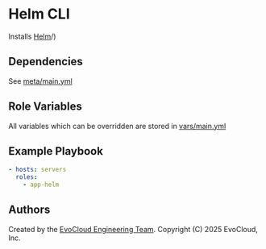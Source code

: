 Helm CLI
=========

Installs [Helm](https://helm.sh/docs/intro/install/)/)

Dependencies
------------

See [meta/main.yml](meta/main.yml)

Role Variables
--------------

All variables which can be overridden are stored in [vars/main.yml](vars/main.yml)

Example Playbook
----------------

```yml
- hosts: servers
  roles:
    - app-helm
```

Authors
------------------

Created by the [EvoCloud Engineering Team](https://evocloud.dev). Copyright (C) 2025 EvoCloud, Inc.